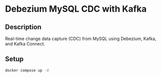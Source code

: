 # Debezium MySQL CDC with Kafka

## Description
Real-time change data capture (CDC) from MySQL using Debezium, Kafka, and Kafka Connect.

## Setup

```bash
docker compose up -d
